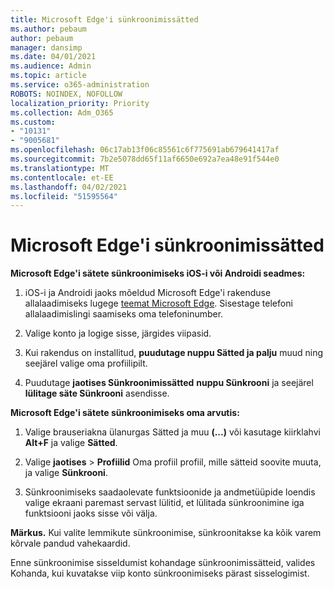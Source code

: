 ```yaml
---
title: Microsoft Edge'i sünkroonimissätted
ms.author: pebaum
author: pebaum
manager: dansimp
ms.date: 04/01/2021
ms.audience: Admin
ms.topic: article
ms.service: o365-administration
ROBOTS: NOINDEX, NOFOLLOW
localization_priority: Priority
ms.collection: Adm_O365
ms.custom:
- "10131"
- "9005681"
ms.openlocfilehash: 06c17ab13f06c85561c6f775691ab679641417af
ms.sourcegitcommit: 7b2e5078dd65f11af6650e692a7ea48e91f544e0
ms.translationtype: MT
ms.contentlocale: et-EE
ms.lasthandoff: 04/02/2021
ms.locfileid: "51595564"
---
```

# <a name="sync-settings-in-microsoft-edge"></a>Microsoft Edge'i sünkroonimissätted

**Microsoft Edge'i sätete sünkroonimiseks iOS-i või Androidi seadmes:**

1. iOS-i ja Androidi jaoks mõeldud Microsoft Edge'i rakenduse allalaadimiseks lugege [teemat Microsoft Edge](https://www.microsoft.com/edge?ocid=SMC-IA-4534424). Sisestage telefoni allalaadimislingi saamiseks oma telefoninumber.

1. Valige konto ja logige sisse, järgides viipasid.

1. Kui rakendus on installitud, **puudutage nuppu Sätted ja palju** muud ning seejärel valige oma profiilipilt.

1. Puudutage **jaotises Sünkroonimissätted** **nuppu Sünkrooni** ja seejärel **lülitage säte Sünkrooni** asendisse. 

**Microsoft Edge'i sätete sünkroonimiseks oma arvutis:**

1. Valige brauseriakna ülanurgas Sätted ja muu **(...)** või kasutage kiirklahvi **Alt+F** ja valige **Sätted**.

1. Valige **jaotises**  >  **Profiilid** Oma profiil profiil, mille sätteid soovite muuta, ja valige **Sünkrooni**.

1. Sünkroonimiseks saadaolevate funktsioonide ja andmetüüpide loendis valige ekraani paremast servast lülitid, et lülitada sünkroonimine iga funktsiooni jaoks sisse või välja.

**Märkus.** Kui valite lemmikute sünkroonimise, sünkroonitakse ka kõik varem kõrvale pandud vahekaardid.

Enne sünkroonimise sisseldumist  kohandage sünkroonimissätteid, valides Kohanda, kui kuvatakse viip konto sünkroonimiseks pärast sisselogimist.